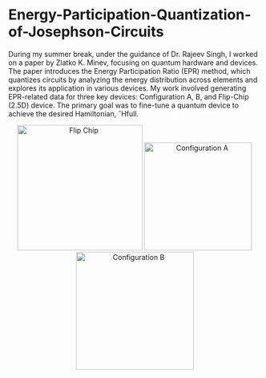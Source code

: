 # Energy-Participation-Quantization-of-Josephson-Circuits
During my summer break, under the guidance of Dr. Rajeev Singh, I worked on a paper by Zlatko K. Minev, focusing on quantum hardware and devices. The paper introduces the Energy Participation Ratio (EPR) method, which quantizes circuits by analyzing the energy
distribution across elements and explores its application in various devices. My work involved generating EPR-related data for three key devices: Configuration A, B, and Flip-Chip (2.5D) device. The primary goal was to fine-tune a
quantum device to achieve the desired Hamiltonian, ˆHfull.
<p align="center">
  <img src="https://github.com/user-attachments/assets/50f11486-557f-49d1-a0a6-a9ae93c74754" alt="Flip Chip" width="250">
  <img src="https://github.com/user-attachments/assets/22420e7b-0f02-4444-9c12-730c5e8624f6" alt="Configuration A" width="215">
  <img src="https://github.com/user-attachments/assets/3148e270-16e8-410a-904a-9a057cf86bc7" alt="Configuration B" width="235">
</p>
